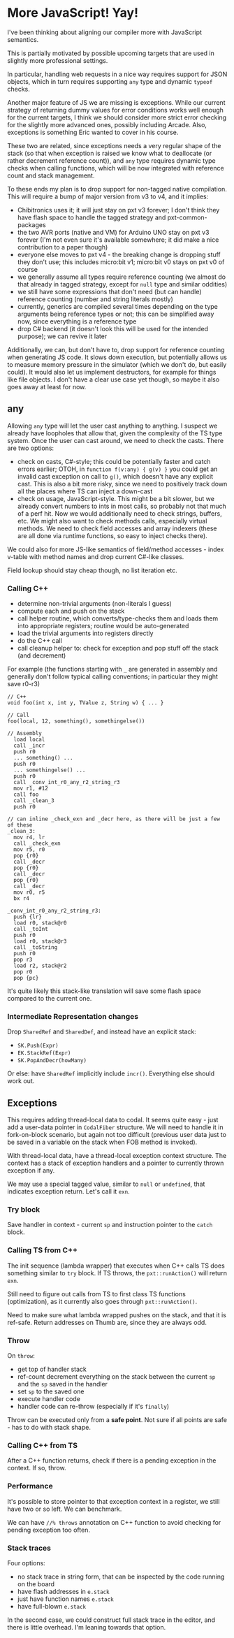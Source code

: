 # More JavaScript! Yay!

I've been thinking about aligning our compiler more with JavaScript semantics.

This is partially motivated by possible upcoming targets that are used
in slightly more professional settings.

In particular, handling web requests in a nice way requires support for JSON
objects, which in turn requires supporting `any` type and dynamic `typeof`
checks.

Another major feature of JS we are missing is exceptions. While our current
strategy of returning dummy values for error conditions works well enough for
the current targets, I think we should consider more strict error checking for
the slightly more advanced ones, possibly including Arcade. Also, exceptions is
something Eric wanted to cover in his course.

These two are related, since exceptions needs a very regular shape of the stack
(so that when exception is raised we know what to deallocate (or rather decrement
reference count)), and `any` type requires dynamic type checks when calling
functions, which will be now integrated with reference count and stack management.

To these ends my plan is to drop support for non-tagged native compilation.
This will require a bump of major version from v3 to v4, and it implies:

* Chibitronics uses it; it will just stay on pxt v3 forever; I don't think they have
  flash space to handle the tagged strategy and pxt-common-packages
* the two AVR ports (native and VM) for Arduino UNO stay on pxt v3 forever (I'm not even sure it's available somewhere; it did make a nice contribution to a paper though)
* everyone else moves to pxt v4 - the breaking change is dropping stuff they don't use;
  this includes micro:bit v1; micro:bit v0 stays on pxt v0 of course
* we generally assume all types require reference counting (we almost do that already in tagged
  strategy, except for `null` type and similar oddities)
* we still have some expressions that don't need (but can handle) reference counting (number and string literals mostly)
* currently, generics are compiled several times depending on the type arguments being reference types or not;
  this can be simplified away now, since everything is a reference type
* drop C# backend (it doesn't look this will be used for the intended purpose); we can revive it later

Additionally, we can, but don't have to, drop support for reference counting when generating JS code.
It slows down execution, but potentially allows us to measure memory pressure in
the simulator (which we don't do, but easily could). It would also let us
implement destructors, for example for things like file objects. I don't have a clear
use case yet though, so maybe it also goes away at least for now.

## any

Allowing `any` type will let the user cast anything to anything. I suspect
we already have loopholes that allow that, given the complexity of the TS
type system. Once the user can cast around, we need to check the casts.
There are two options:

* check on casts, C#-style; this could be potentially faster and catch errors earlier;
  OTOH, in `function f(v:any) { g(v) }` you could get an invalid cast exception on call
  to `g()`, which doesn't have any explicit cast. This is also a bit more risky, since
  we need to positively track down all the places where TS can inject a down-cast
* check on usage, JavaScript-style. This might be a bit slower, but we already convert
  numbers to ints in most calls, so probably not that much of a perf hit.
  Now we would additionally need to check strings, buffers,
  etc. We might also want to check methods calls, especially virtual methods.
  We need to check field accesses and array
  indexers (these are all done via runtime functions, so easy to inject checks there).

We could also for more JS-like semantics of field/method accesses - index v-table with
method names and drop current C#-like classes.

Field lookup should stay cheap though, no list iteration etc.

### Calling C++

* determine non-trivial arguments (non-literals I guess)
* compute each and push on the stack
* call helper routine, which converts/type-checks them and loads them into appropriate registers;
  routine would be auto-generated
* load the trivial arguments into registers directly
* do the C++ call
* call cleanup helper to: check for exception and pop stuff off the stack (and decrement)

For example (the functions starting with `_` are generated in assembly and
generally don't follow typical calling conventions; in particular they might save r0-r3)

```
// C++
void foo(int x, int y, TValue z, String w) { ... }

// Call
foo(local, 12, something(), somethingelse())

// Assembly
  load local
  call _incr
  push r0
  ... something() ...
  push r0
  ... somethingelse() ...
  push r0
  call _conv_int_r0_any_r2_string_r3
  mov r1, #12
  call foo
  call _clean_3
  push r0

// can inline _check_exn and _decr here, as there will be just a few of these
_clean_3:
  mov r4, lr
  call _check_exn
  mov r5, r0
  pop {r0}
  call _decr
  pop {r0}
  call _decr
  pop {r0}
  call _decr
  mov r0, r5
  bx r4

_conv_int_r0_any_r2_string_r3:
  push {lr}
  load r0, stack@r0
  call _toInt
  push r0
  load r0, stack@r3
  call _toString
  push r0
  pop r3
  load r2, stack@r2
  pop r0
  pop {pc}
```

It's quite likely this stack-like translation will save some flash space compared to the current one.

### Intermediate Representation changes

Drop `SharedRef` and `SharedDef`, and instead have an explicit stack:
* `SK.Push(Expr)`
* `EK.StackRef(Expr)`
* `SK.PopAndDecr(howMany)`

Or else: have `SharedRef` implicitly include `incr()`. Everything else should work out.

## Exceptions

This requires adding thread-local data to codal. It seems quite easy - just
add a user-data pointer in `CodalFiber` structure. We will need to handle it in fork-on-block
scenario, but again not too difficult (previous user data just to be saved
in a variable on the stack when FOB method is invoked).

With thread-local data, have a thread-local exception context structure.
The context has a stack of exception handlers and a pointer to currently
thrown exception if any.

We may use a special tagged value, similar to `null` or `undefined`, that
indicates exception return. Let's call it `exn`.

### Try block

Save handler in context - current `sp` and instruction pointer to the `catch` block.

### Calling TS from C++

The init sequence (lambda wrapper) that executes when C++ calls TS does something similar to `try` block.
If TS throws, the `pxt::runAction()` will return `exn`.

Still need to figure out calls from TS to first class TS functions (optimization), as
it currently also goes through `pxt::runAction()`.

Need to make sure what lambda wrapped pushes on the stack, and that it is ref-safe.
Return addresses on Thumb are, since they are always odd.

### Throw

On `throw`:
* get top of handler stack
* ref-count decrement everything on the stack between the current `sp` and the `sp` saved in the handler
* set `sp` to the saved one
* execute handler code
* handler code can re-throw (especially if it's `finally`)

Throw can be executed only from a **safe point**. Not sure if all points are safe - has
to do with stack shape.

### Calling C++ from TS

After a C++ function returns, check if there is a pending exception in the context.
If so, throw.

### Performance

It's possible to store pointer to that exception context in a register, we still have
two or so left. We can benchmark.

We can have `//% throws` annotation on C++ function to avoid checking for pending
exception too often.

### Stack traces

Four options:
* no stack trace in string form, that can be inspected by the code running on the board
* have flash addresses in `e.stack`
* just have function names `e.stack`
* have full-blown `e.stack`

In the second case, we could construct full stack trace in the editor, and there
is little overhead. I'm leaning towards that option.
